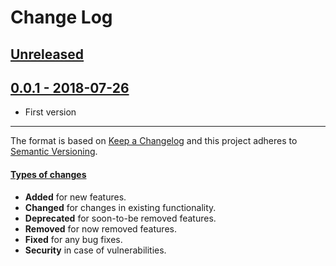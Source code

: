 # Change Log

## [Unreleased](https://github.com/alonrbar/peppermint-router/tree/develop)

## [0.0.1 - 2018-07-26](https://github.com/alonrbar/peppermint-router/tree/v0.0.1)

- First version

---

The format is based on [Keep a Changelog](http://keepachangelog.com/) and this project adheres to [Semantic Versioning](http://semver.org/).

#### [Types of changes](http://keepachangelog.com)

- **Added** for new features.
- **Changed** for changes in existing functionality.
- **Deprecated** for soon-to-be removed features.
- **Removed** for now removed features.
- **Fixed** for any bug fixes.
- **Security** in case of vulnerabilities.
